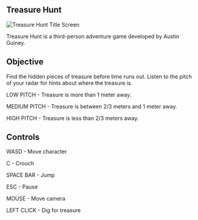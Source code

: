 ## Treasure Hunt
![Treasure Hunt Title Screen](https://i.imgur.com/yFEngDa.png)

Treasure Hunt is a third-person adventure game developed by Austin Guiney.

## Objective
Find the hidden pieces of treasure before time runs out. Listen to the pitch of your radar for hints about where the treasure is.

LOW PITCH - Treasure is more than 1 meter away.

MEDIUM PITCH - Treasure is between 2/3 meters and 1 meter away.

HIGH PITCH - Treasure is less than 2/3 meters away.

## Controls

WASD - Move character

C - Crouch

SPACE BAR - Jump

ESC - Pause

MOUSE - Move camera

LEFT CLICK - Dig for treasure
